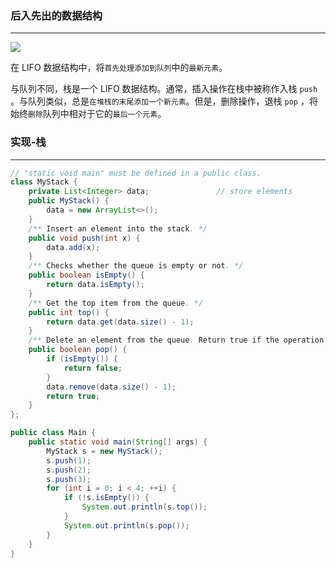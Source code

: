 ### 后入先出的数据结构

---

![](https://github.com/shenjiahuihm/Data-structure-and-algorithm/blob/master/imgs/stack.png)

在 LIFO 数据结构中，将`首先处理添加到队列`中的`最新元素`。

与队列不同，栈是一个 LIFO 数据结构。通常，插入操作在栈中被称作入栈 `push` 。与队列类似，总是`在堆栈的末尾添加一个新元素`。但是，删除操作，退栈 `pop` ，将始终`删除`队列中相对于它的`最后一个元素`。

### 实现-栈

---

```Java
// "static void main" must be defined in a public class.
class MyStack {
    private List<Integer> data;               // store elements
    public MyStack() {
        data = new ArrayList<>();
    }
    /** Insert an element into the stack. */
    public void push(int x) {
        data.add(x);
    }
    /** Checks whether the queue is empty or not. */
    public boolean isEmpty() {
        return data.isEmpty();
    }
    /** Get the top item from the queue. */
    public int top() {
        return data.get(data.size() - 1);
    }
    /** Delete an element from the queue. Return true if the operation is successful. */
    public boolean pop() {
        if (isEmpty()) {
            return false;
        }
        data.remove(data.size() - 1);
        return true;
    }
};

public class Main {
    public static void main(String[] args) {
        MyStack s = new MyStack();
        s.push(1);
        s.push(2);
        s.push(3);
        for (int i = 0; i < 4; ++i) {
            if (!s.isEmpty()) {
                System.out.println(s.top());
            }
            System.out.println(s.pop());
        }
    }
}
```

